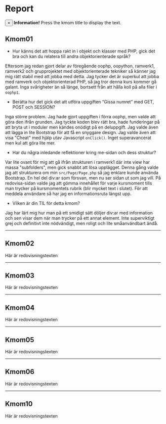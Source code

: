 ---
...


<div class="report" markdown=1>

Report
=========================

<div class="alert alert-info alert-dismissible fade show" role="alert">
    <button type="button" class="close" data-dismiss="alert" aria-label="Close">
        <span aria-hidden="true">&times;</span>
    </button>
    <strong>Information!</strong> Press the kmom title to display the text.
</div>

<h2 onclick="show('kmom01')">Kmom01 <i class="fas fa-caret-down"></i></h2>
<div id="kmom01" class="hide" markdown=1>

* Hur känns det att hoppa rakt in i objekt och klasser med PHP, gick det bra och kan du relatera till andra objektorienterade språk?

Eftersom jag redan gjort delar av föregående oophp, oopython, ramverk1, ramverk2 och grupprojektet med objektorienterade tekniker så känner jag mig rätt stabil med att jobba med detta. Jag tycker det är superkul att jobba med ramverk och objektorienterad PHP, så jag tror denna kurs kommer gå galant. Inga svårigheter än så länge, bortsett från att hålla koll på alla filer i `oophp1`.

* Berätta hur det gick det att utföra uppgiften “Gissa numret” med GET, POST och SESSION?

Inga större problem. Jag hade gjort uppgiften i förra oophp, men valde att göra den ifrån grunden. Jag tyckte koden blev rätt bra, hade funderingar på att bryta ut i moduler men kändes onödigt på en deluppgift. Jag valde även att lägga in lite Bootstrap för att få en snyggare design. Jag valde även att visa "Cheat" med hjälp utav Javascript `onClick()`. Inget superavancerat men kul att göra lite mer.

* Har du några inledande reflektioner kring me-sidan och dess struktur?

Var lite ovant för mig att gå ifrån strukturen i ramverk1 där inte view har massa "subfolders", men gick snabbt att lösa upplägget. Denna gång valde jag att strukturera om min `src/Page/Page.php` så jag enklare kunde använda Bootstrap. En hel del div:ar som försvan, men nu ser sidan ut som jag vill. På redovisa-sidan valde jag att gömma innehållet för varje kursmoment tills man trycker på kursmomentets rubrik (blir mycket text i slutet). För att meddela användare så har jag en informationsruta längst upp.

* Vilken är din TIL för detta kmom?

Jag har lärt mig hur man på ett smidigt sätt döljer div:ar med information och sen visar dem när man trycker på ett annat element. Inte superviktigt grej och definitivt inte nödvändigt, men roligt och lite småanvändbart ändå.

</div>

___

<h2 onclick="show('kmom02')">Kmom02 <i class="fas fa-caret-down"></i></h2>
<div id="kmom02" class="hide" markdown=1>

Här är redovisningstexten

</div>

___

<h2 onclick="show('kmom03')">Kmom03 <i class="fas fa-caret-down"></i></h2>
<div id="kmom03" class="hide" markdown=1>

Här är redovisningstexten

</div>

___

<h2 onclick="show('kmom04')">Kmom04 <i class="fas fa-caret-down"></i></h2>
<div id="kmom04" class="hide" markdown=1>

Här är redovisningstexten

</div>

___

<h2 onclick="show('kmom05')">Kmom05 <i class="fas fa-caret-down"></i></h2>
<div id="kmom05" class="hide" markdown=1>

Här är redovisningstexten

</div>

___

<h2 onclick="show('kmom06')">Kmom06 <i class="fas fa-caret-down"></i></h2>
<div id="kmom06" class="hide" markdown=1>

Här är redovisningstexten

</div>

___

<h2 onclick="show('kmom10')">Kmom10 <i class="fas fa-caret-down"></i></h2>
<div id="kmom10" class="hide" markdown=1>

Här är redovisningstexten

</div>
</div>
